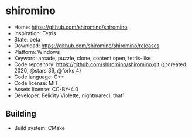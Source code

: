 # shiromino

- Home: https://github.com/shiromino/shiromino
- Inspiration: Tetris
- State: beta
- Download: https://github.com/shiromino/shiromino/releases
- Platform: Windows
- Keyword: arcade, puzzle, clone, content open, tetris-like
- Code repository: https://github.com/shiromino/shiromino.git (@created 2020, @stars 36, @forks 4)
- Code language: C++
- Code license: MIT
- Assets license: CC-BY-4.0
- Developer: Felicity Violette, nightmareci, that1

## Building

- Build system: CMake
